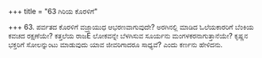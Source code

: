 +++
title = "63 ಗಿರಿಯ ಕೊರಳಿಗೆ"

+++
63.  ಪರ್ವತದ ಕೊರಳಿಗೆ ವಜ್ರಾಯುಧ  ಆಭರಣವಾಗುವುದೇ?  ಅರಗಿನಲ್ಲಿ  ಮಾಡಿದ ಓಲೆಯಕಾರರಿಗೆ ಬೆಂಕಿಯ ಕವಚದ ರಕ್ಷಣೆಯೇ?  ಕತ್ತಲೆಯ ರಾಜÉ ಲೋಕವನ್ನೇ ಬೆಳಗಿಸುವ ಸೂರ್ಯನು ಮಂಗಳಕರನಾಗುತ್ತಾನೆಯೇ?  ಕೃಷ್ಣನ ಭಕ್ತರಿಗೆ ಸೋಲನ್ನುಂಟು ಮಾಡುವುದು ಯಾವ ಜೀವರಿಗಾದರೂ ಸಾಧ್ಯವೆ? ಎಂದು ಕರ್ಣನು ಹೇಳಿದನು.